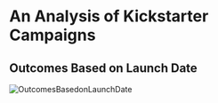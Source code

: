 # An Analysis of Kickstarter Campaigns
## Outcomes Based on Launch Date
![OutcomesBasedonLaunchDate](https://user-images.githubusercontent.com/78868312/109183633-c4a3eb80-7753-11eb-9422-500b63505f8f.png)

